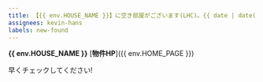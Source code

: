 ```yaml
---
title: 【{{ env.HOUSE_NAME }}】に空き部屋がございます(LHC)。{{ date | date('dddd, MMMM Do') }}
assignees: kevin-hans
labels: new-found
---
```


**{{ env.HOUSE_NAME }}**
[**物件HP**]({{ env.HOME_PAGE }})

早くチェックしてください!
